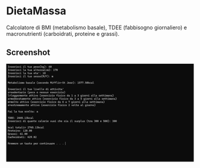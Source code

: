 # DietaMassa
Calcolatore di BMI (metabolismo basale), TDEE (fabbisogno giornaliero) e macronutrienti (carboidrati, proteine e grassi).

## Screenshot
![esempio](Esempio.png)
